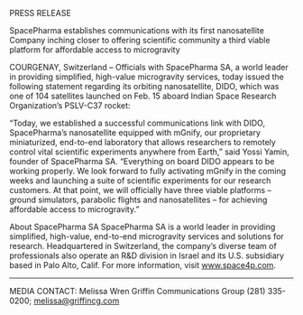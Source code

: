PRESS RELEASE

SpacePharma establishes communications with its first nanosatellite
Company inching closer to offering scientific community a third viable platform for affordable access to microgravity
 
 
COURGENAY, Switzerland – Officials with SpacePharma SA, a world leader in providing simplified, high-value microgravity services, today issued the following statement regarding its orbiting nanosatellite, DIDO, which was one of 104 satellites launched on Feb. 15 aboard Indian Space Research Organization’s PSLV-C37 rocket:
 
“Today, we established a successful communications link with DIDO, SpacePharma’s nanosatellite equipped with mGnify, our proprietary miniaturized, end-to-end laboratory that allows researchers to remotely control vital scientific experiments anywhere from Earth,” said Yossi Yamin, founder of SpacePharma SA. “Everything on board DIDO appears to be working properly. We look forward to fully activating mGnify in the coming weeks and launching a suite of scientific experiments for our research customers. At that point, we will officially have three viable platforms – ground simulators, parabolic flights and nanosatellites – for achieving affordable access to microgravity.”
 
About SpacePharma SA
SpacePharma SA is a world leader in providing simplified, high-value, end-to-end microgravity services and solutions for research. Headquartered in Switzerland, the company’s diverse team of professionals also operate an R&D division in Israel and its U.S. subsidiary based in Palo Alto, Calif. For more information, visit www.space4p.com.
 
___________________________________
 
MEDIA CONTACT:
Melissa Wren
Griffin Communications Group
(281) 335-0200; melissa@griffincg.com
